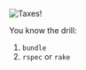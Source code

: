 ![Taxes!](http://i.giphy.com/rE04CIrzIrSN2.gif)

You know the drill:

1. `bundle`
2. `rspec` or `rake`
